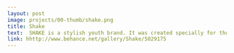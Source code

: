 ```yaml
---
layout: post
image: projects/00-thumb/shake.png
title: Shake
text:  SHAKE is a stylish youth brand. It was created specially for those who can enjoy their life and likes to emphasize their individuality.
link: hhttp://www.behance.net/gallery/Shake/5029175
---
```


